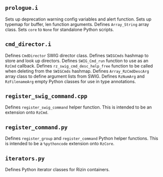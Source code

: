 ## `prologue.i`
Sets up deprecation warning config variables and alert function.
Sets up typemap for buffer, len function arguments.
Defines `Array_String` array class.
Sets `core` to `None` for standalone Python scripts.

## `cmd_director.i`
Defines `CmdDirector` SWIG director class.
Defines `SWIGCmds` hashmap to store and look up directors.
Defines `SWIG_Cmd_run` function to use as an `RzCmd` callback.
Defines `rz_swig_cmd_desc_help_free` function to be called when deleting from the `SWIGCmds` hashmap.
Defines `Array_RzCmdDescArg` array class to define argument lists from SWIG.
Defines `RzNumArg` and `RzFilenameArg` empty Python classes for use in type annotations.

## `register_swig_command.cpp`
Defines `register_swig_command` helper function.
This is intended to be an extension onto `RzCmd`.

## `register_command.py`
Defines `register_group` and `register_command` Python helper functions.
This is intended to be a `%pythoncode` extension onto `RzCore`.

## `iterators.py`
Defines Python iterator classes for Rizin containers.
